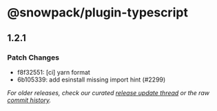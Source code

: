# @snowpack/plugin-typescript

## 1.2.1

### Patch Changes

- f8f32551: [ci] yarn format
- 6b105339: add esinstall missing import hint (#2299)

_For older releases, check our curated [release update thread](https://github.com/snowpackjs/snowpack/discussions/1183) or the raw [commit history](https://github.com/snowpackjs/snowpack/commits/main/plugins/plugin-typescript)._
